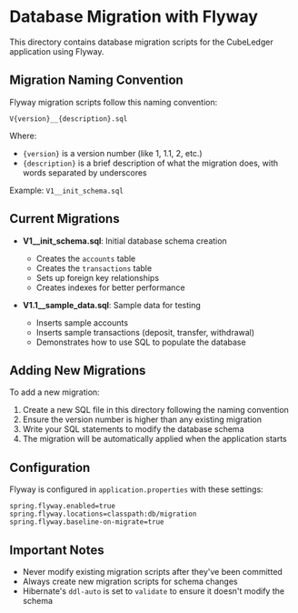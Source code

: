 # Database Migration with Flyway

This directory contains database migration scripts for the CubeLedger application using Flyway.

## Migration Naming Convention

Flyway migration scripts follow this naming convention:

```
V{version}__{description}.sql
```

Where:
- `{version}` is a version number (like 1, 1.1, 2, etc.)
- `{description}` is a brief description of what the migration does, with words separated by underscores

Example: `V1__init_schema.sql`

## Current Migrations

- **V1__init_schema.sql**: Initial database schema creation
  - Creates the `accounts` table
  - Creates the `transactions` table
  - Sets up foreign key relationships
  - Creates indexes for better performance

- **V1.1__sample_data.sql**: Sample data for testing
  - Inserts sample accounts
  - Inserts sample transactions (deposit, transfer, withdrawal)
  - Demonstrates how to use SQL to populate the database

## Adding New Migrations

To add a new migration:

1. Create a new SQL file in this directory following the naming convention
2. Ensure the version number is higher than any existing migration
3. Write your SQL statements to modify the database schema
4. The migration will be automatically applied when the application starts

## Configuration

Flyway is configured in `application.properties` with these settings:

```properties
spring.flyway.enabled=true
spring.flyway.locations=classpath:db/migration
spring.flyway.baseline-on-migrate=true
```

## Important Notes

- Never modify existing migration scripts after they've been committed
- Always create new migration scripts for schema changes
- Hibernate's `ddl-auto` is set to `validate` to ensure it doesn't modify the schema
